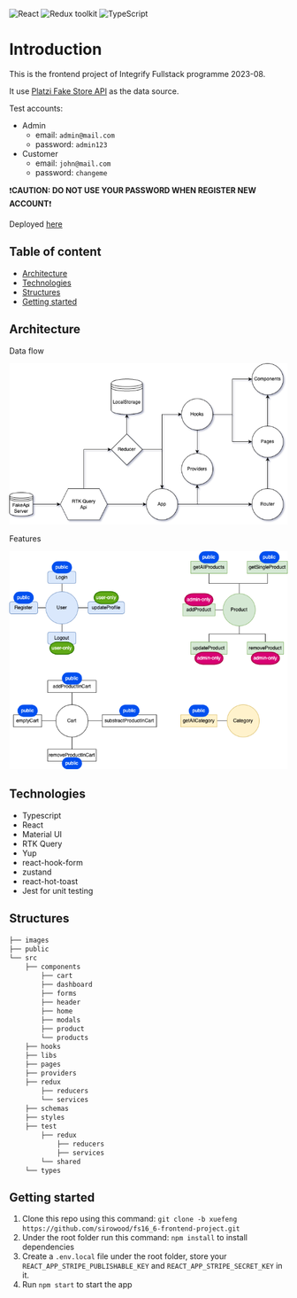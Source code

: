 ![React](https://img.shields.io/badge/React-v.18-blue)
![Redux toolkit](https://img.shields.io/badge/RTK-v.1-purple)
![TypeScript](https://img.shields.io/badge/TypeScript-v.4-green)

# Introduction

This is the frontend project of Integrify Fullstack programme 2023-08.

It use [Platzi Fake Store API](https://fakeapi.platzi.com/) as the data source.

Test accounts:

- Admin
  - email: `admin@mail.com`
  - password: `admin123`
- Customer
  - email: `john@mail.com`
  - password: `changeme`

❗**CAUTION: DO NOT USE YOUR PASSWORD WHEN REGISTER NEW ACCOUNT**❗

Deployed [here](https://xuefeng-frontend-project.vercel.app/)

## Table of content

- [Architecture](#architecture)
- [Technologies](#technologies)
- [Structures](#structures)
- [Getting started](#getting-started)

## Architecture

Data flow

![Data Flow](./images/dataflow.png)

Features

![Features](./images/features.png)

## Technologies

- Typescript
- React
- Material UI
- RTK Query
- Yup
- react-hook-form
- zustand
- react-hot-toast
- Jest for unit testing

## Structures

```
├── images
├── public
└── src
    ├── components
        ├── cart
        ├── dashboard
        ├── forms
        ├── header
        ├── home
        ├── modals
        ├── product
        └── products
    ├── hooks
    ├── libs
    ├── pages
    ├── providers
    ├── redux
        ├── reducers
        └── services
    ├── schemas
    ├── styles
    ├── test
        ├── redux
            ├── reducers
            ├── services
        └── shared
    └── types

```

## Getting started

1. Clone this repo using this command: `git clone -b xuefeng https://github.com/sirowood/fs16_6-frontend-project.git`
2. Under the root folder run this command: `npm install` to install dependencies
3. Create a `.env.local` file under the root folder, store your `REACT_APP_STRIPE_PUBLISHABLE_KEY` and `REACT_APP_STRIPE_SECRET_KEY` in it.
4. Run `npm start` to start the app
